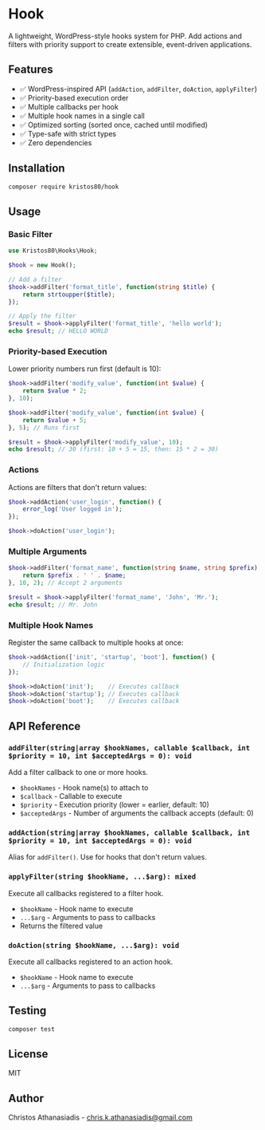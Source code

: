 # Hook

A lightweight, WordPress-style hooks system for PHP. Add actions and filters with priority support to create extensible,
event-driven applications.

## Features

- ✅ WordPress-inspired API (`addAction`, `addFilter`, `doAction`, `applyFilter`)
- ✅ Priority-based execution order
- ✅ Multiple callbacks per hook
- ✅ Multiple hook names in a single call
- ✅ Optimized sorting (sorted once, cached until modified)
- ✅ Type-safe with strict types
- ✅ Zero dependencies

## Installation

```bash
composer require kristos80/hook
```

## Usage

### Basic Filter

```php
use Kristos80\Hooks\Hook;

$hook = new Hook();

// Add a filter
$hook->addFilter('format_title', function(string $title) {
    return strtoupper($title);
});

// Apply the filter
$result = $hook->applyFilter('format_title', 'hello world');
echo $result; // HELLO WORLD
```

### Priority-based Execution

Lower priority numbers run first (default is 10):

```php
$hook->addFilter('modify_value', function(int $value) {
    return $value * 2;
}, 10);

$hook->addFilter('modify_value', function(int $value) {
    return $value + 5;
}, 5); // Runs first

$result = $hook->applyFilter('modify_value', 10);
echo $result; // 30 (first: 10 + 5 = 15, then: 15 * 2 = 30)
```

### Actions

Actions are filters that don't return values:

```php
$hook->addAction('user_login', function() {
    error_log('User logged in');
});

$hook->doAction('user_login');
```

### Multiple Arguments

```php
$hook->addFilter('format_name', function(string $name, string $prefix) {
    return $prefix . ' ' . $name;
}, 10, 2); // Accept 2 arguments

$result = $hook->applyFilter('format_name', 'John', 'Mr.');
echo $result; // Mr. John
```

### Multiple Hook Names

Register the same callback to multiple hooks at once:

```php
$hook->addAction(['init', 'startup', 'boot'], function() {
    // Initialization logic
});

$hook->doAction('init');    // Executes callback
$hook->doAction('startup'); // Executes callback
$hook->doAction('boot');    // Executes callback
```

## API Reference

### `addFilter(string|array $hookNames, callable $callback, int $priority = 10, int $acceptedArgs = 0): void`

Add a filter callback to one or more hooks.

- `$hookNames` - Hook name(s) to attach to
- `$callback` - Callable to execute
- `$priority` - Execution priority (lower = earlier, default: 10)
- `$acceptedArgs` - Number of arguments the callback accepts (default: 0)

### `addAction(string|array $hookNames, callable $callback, int $priority = 10, int $acceptedArgs = 0): void`

Alias for `addFilter()`. Use for hooks that don't return values.

### `applyFilter(string $hookName, ...$arg): mixed`

Execute all callbacks registered to a filter hook.

- `$hookName` - Hook name to execute
- `...$arg` - Arguments to pass to callbacks
- Returns the filtered value

### `doAction(string $hookName, ...$arg): void`

Execute all callbacks registered to an action hook.

- `$hookName` - Hook name to execute
- `...$arg` - Arguments to pass to callbacks

## Testing

```bash
composer test
```

## License

MIT

## Author

Christos Athanasiadis - [chris.k.athanasiadis@gmail.com](mailto:chris.k.athanasiadis@gmail.com)
